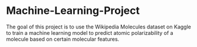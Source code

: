 # Machine-Learning-Project  
The goal of this project is to use the Wikipedia Molecules dataset on Kaggle to train a machine learning model to predict atomic polarizability of a molecule based on certain molecular features.
